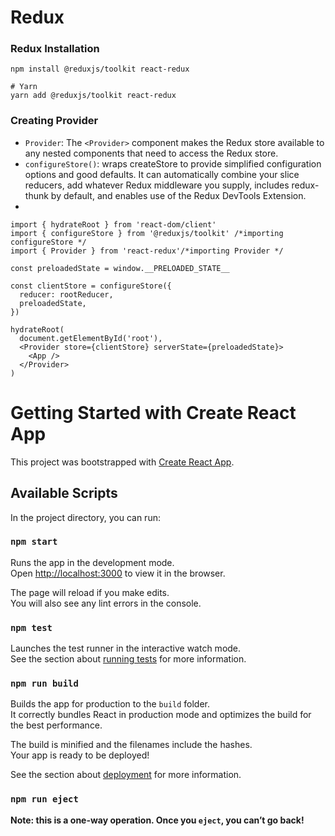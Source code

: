 # Redux

### Redux Installation

```
npm install @reduxjs/toolkit react-redux

# Yarn
yarn add @reduxjs/toolkit react-redux
```

### Creating Provider
* `Provider`: The `<Provider>` component makes the Redux store available to any nested components that need to access the Redux store.
* `configureStore()`: wraps createStore to provide simplified configuration options and good defaults. It can automatically combine your slice reducers, add whatever Redux middleware you supply, includes redux-thunk by default, and enables use of the Redux DevTools Extension.
* 
```
import { hydrateRoot } from 'react-dom/client'
import { configureStore } from '@reduxjs/toolkit' /*importing configureStore */
import { Provider } from 'react-redux'/*importing Provider */

const preloadedState = window.__PRELOADED_STATE__

const clientStore = configureStore({
  reducer: rootReducer,
  preloadedState,
})

hydrateRoot(
  document.getElementById('root'),
  <Provider store={clientStore} serverState={preloadedState}>
    <App />
  </Provider>
)
```

# Getting Started with Create React App

This project was bootstrapped with [Create React App](https://github.com/facebook/create-react-app).

## Available Scripts

In the project directory, you can run:

### `npm start`

Runs the app in the development mode.\
Open [http://localhost:3000](http://localhost:3000) to view it in the browser.

The page will reload if you make edits.\
You will also see any lint errors in the console.

### `npm test`

Launches the test runner in the interactive watch mode.\
See the section about [running tests](https://facebook.github.io/create-react-app/docs/running-tests) for more information.

### `npm run build`

Builds the app for production to the `build` folder.\
It correctly bundles React in production mode and optimizes the build for the best performance.

The build is minified and the filenames include the hashes.\
Your app is ready to be deployed!

See the section about [deployment](https://facebook.github.io/create-react-app/docs/deployment) for more information.

### `npm run eject`

**Note: this is a one-way operation. Once you `eject`, you can’t go back!**
